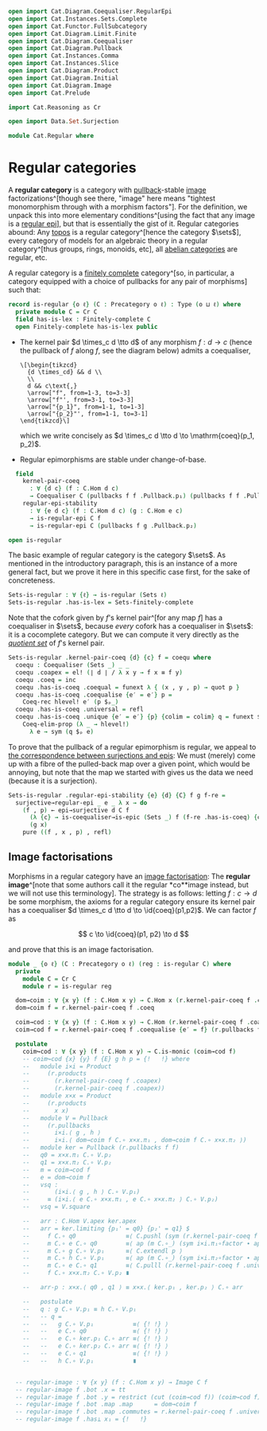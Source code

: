 ```agda
open import Cat.Diagram.Coequaliser.RegularEpi
open import Cat.Instances.Sets.Complete
open import Cat.Functor.FullSubcategory
open import Cat.Diagram.Limit.Finite
open import Cat.Diagram.Coequaliser
open import Cat.Diagram.Pullback
open import Cat.Instances.Comma
open import Cat.Instances.Slice
open import Cat.Diagram.Product
open import Cat.Diagram.Initial
open import Cat.Diagram.Image
open import Cat.Prelude

import Cat.Reasoning as Cr

open import Data.Set.Surjection

module Cat.Regular where
```

<!--
```agda
open is-regular-epi
open is-coequaliser
open Coequaliser
open is-pullback
open Pullback
open Initial
open /-Hom
open /-Obj
open ↓Obj
open ↓Hom
```
-->

# Regular categories

A **regular category** is a category with [pullback]-stable [image]
factorizations^[though see there, "image" here means "tightest
monomorphism through with a morphism factors"]. For the definition, we
unpack this into more elementary conditions^[using the fact that any
image is a [regular epi]], but that is essentially the gist of it.
Regular categories abound: Any [topos] is a regular category^[hence the
category $\sets$], every category of models for an algebraic theory in a
regular category^[thus groups, rings, monoids, etc], all [abelian
categories] are regular, etc.

[pullback]: Cat.Diagram.Pullback.html
[image]: Cat.Diagram.Image.html
[regular epi]: Cat.Diagram.Coequaliser.RegularEpi.html
[topos]: Topoi.Base.html
[abelian categories]: Cat.Abelian.Base.html

A regular category is a [finitely complete] category^[so, in particular,
a category equipped with a choice of pullbacks for any pair of
morphisms] such that:

[finitely complete]: Cat.Diagram.Pullback.html

```agda
record is-regular {o ℓ} (C : Precategory o ℓ) : Type (o ⊔ ℓ) where
  private module C = Cr C
  field has-is-lex : Finitely-complete C
  open Finitely-complete has-is-lex public
```

- The kernel pair $d \times_c d \tto d$ of any morphism $f : d \to c$
(hence the pullback of $f$ along $f$, see the diagram below) admits a
coequaliser,

  ~~~{.quiver}
  \[\begin{tikzcd}
    {d \times_cd} && d \\
    \\
    d && c\text{,}
    \arrow["f", from=1-3, to=3-3]
    \arrow["f"', from=3-1, to=3-3]
    \arrow["{p_1}", from=1-1, to=1-3]
    \arrow["{p_2}"', from=1-1, to=3-1]
  \end{tikzcd}\]
  ~~~

  which we write concisely as $d \times_c d \tto d \to
  \mathrm{coeq}(p_1, p_2)$.

- Regular epimorphisms are stable under change-of-base.

```agda
  field
    kernel-pair-coeq
      : ∀ {d c} (f : C.Hom d c)
      → Coequaliser C (pullbacks f f .Pullback.p₁) (pullbacks f f .Pullback.p₂)
    regular-epi-stability
      : ∀ {e d c} (f : C.Hom d c) (g : C.Hom e c)
      → is-regular-epi C f
      → is-regular-epi C (pullbacks f g .Pullback.p₂)

open is-regular
```

The basic example of regular category is the category $\sets$. As
mentioned in the introductory paragraph, this is an instance of a more
general fact, but we prove it here in this specific case first, for the
sake of concreteness.

```agda
Sets-is-regular : ∀ {ℓ} → is-regular (Sets ℓ)
Sets-is-regular .has-is-lex = Sets-finitely-complete
```

Note that the cofork given by $f$'s kernel pair^[for any map $f$] has a
coequaliser in $\sets$, because _every_ cofork has a coequaliser in
$\sets$: it is a cocomplete category. But we can compute it very
directly as the [_quotient set_] of $f$'s kernel pair.

[_quotient set_]: Data.Set.Coequaliser.html#quotients

```agda
Sets-is-regular .kernel-pair-coeq {d} {c} f = coequ where
  coequ : Coequaliser (Sets _) _ _
  coequ .coapex = el! (∣ d ∣ / λ x y → f x ≡ f y)
  coequ .coeq = inc
  coequ .has-is-coeq .coequal = funext λ { (x , y , p) → quot p }
  coequ .has-is-coeq .coequalise {e′ = e′} p =
    Coeq-rec hlevel! e′ (p $ₚ_)
  coequ .has-is-coeq .universal = refl
  coequ .has-is-coeq .unique {e′ = e′} {p} {colim = colim} q = funext $
    Coeq-elim-prop (λ _ → hlevel!)
      λ e → sym (q $ₚ e)
```

To prove that the pullback of a regular epimorphism is regular, we
appeal to [the correspondence between surjections and epis][epi]: We
must (merely) come up with a fibre of the pulled-back map over a given
point, which would be annoying, but note that the map we started with
gives us the data we need (because it is a surjection).

[epi]: Data.Set.Surjection.html

```agda
Sets-is-regular .regular-epi-stability {e} {d} {C} f g f-re =
  surjective→regular-epi _ e _ λ x → do
    (f , p) ← epi→surjective d C f
      (λ {c} → is-coequaliser→is-epic (Sets _) f (f-re .has-is-coeq) {c = c})
      (g x)
    pure ((f , x , p) , refl)
```

## Image factorisations

Morphisms in a regular category have an [image factorisation]: The
**regular image**^[note that some authors call it the regular *co**image
instead, but we will not use this terminology]. The strategy is as
follows: letting $f : c \to d$ be some morphism, the axioms for a
regular category ensure its kernel pair has a coequaliser $d \times_c d
\tto d \to \id{coeq}(p1,p2)$. We can factor $f$ as

[image factorisation]: Cat.Diagram.Image.html

$$
c \to \id{coeq}(p1, p2) \to d
$$

and prove that this is an image factorisation.

```agda
module _ {o ℓ} (C : Precategory o ℓ) (reg : is-regular C) where
  private
    module C = Cr C
    module r = is-regular reg

  dom→coim : ∀ {x y} (f : C.Hom x y) → C.Hom x (r.kernel-pair-coeq f .coapex)
  dom→coim f = r.kernel-pair-coeq f .coeq

  coim→cod : ∀ {x y} (f : C.Hom x y) → C.Hom (r.kernel-pair-coeq f .coapex) y
  coim→cod f = r.kernel-pair-coeq f .coequalise {e′ = f} (r.pullbacks f f .square)

  postulate
    coim↪cod : ∀ {x y} (f : C.Hom x y) → C.is-monic (coim→cod f)
    -- coim↪cod {x} {y} f {E} g h p = {!   !} where
    --   module i×i = Product
    --     (r.products
    --       (r.kernel-pair-coeq f .coapex)
    --       (r.kernel-pair-coeq f .coapex))
    --   module x×x = Product
    --     (r.products
    --       x x)
    --   module V = Pullback
    --     (r.pullbacks
    --       i×i.⟨ g , h ⟩
    --       i×i.⟨ dom→coim f C.∘ x×x.π₁ , dom→coim f C.∘ x×x.π₂ ⟩)
    --   module ker = Pullback (r.pullbacks f f)
    --   q0 = x×x.π₁ C.∘ V.p₂
    --   q1 = x×x.π₂ C.∘ V.p₂
    --   m = coim→cod f
    --   e = dom→coim f
    --   vsq :
    --       (i×i.⟨ g , h ⟩ C.∘ V.p₁)
    --     ≡ (i×i.⟨ e C.∘ x×x.π₁ , e C.∘ x×x.π₂ ⟩ C.∘ V.p₂)
    --   vsq = V.square

    --   arr : C.Hom V.apex ker.apex
    --   arr = ker.limiting {p₁' = q0} {p₂' = q1} $
    --     f C.∘ q0              ≡⟨ C.pushl (sym (r.kernel-pair-coeq f .universal)) ⟩
    --     m C.∘ e C.∘ q0        ≡⟨ ap (m C.∘_) (sym i×i.π₁∘factor ∙ ap₂ C._∘_ refl (i×i.unique₂ i×i.π₁∘factor i×i.π₂∘factor (C.pulll i×i.π₁∘factor ∙ C.pullr refl) (C.pulll i×i.π₂∘factor ∙ C.pullr refl) ∙ sym vsq) ∙ C.pulll i×i.π₁∘factor) ⟩
    --     m C.∘ g C.∘ V.p₁      ≡⟨ C.extendl p ⟩
    --     m C.∘ h C.∘ V.p₁      ≡⟨ ap (m C.∘_) (sym i×i.π₂∘factor ∙ ap₂ C._∘_ refl (i×i.unique₂ i×i.π₁∘factor i×i.π₂∘factor (C.pulll i×i.π₁∘factor) (C.pulll i×i.π₂∘factor) ∙ vsq) ∙ C.extendl i×i.π₂∘factor) ⟩
    --     m C.∘ e C.∘ q1        ≡⟨ C.pulll (r.kernel-pair-coeq f .universal) ⟩
    --     f C.∘ x×x.π₂ C.∘ V.p₂ ∎

    --   arr-p : x×x.⟨ q0 , q1 ⟩ ≡ x×x.⟨ ker.p₁ , ker.p₂ ⟩ C.∘ arr

    --   postulate
    --   q : g C.∘ V.p₁ ≡ h C.∘ V.p₁
    --   -- q =
    --   --   g C.∘ V.p₁           ≡⟨ {! !} ⟩
    --   --   e C.∘ q0             ≡⟨ {! !} ⟩
    --   --   e C.∘ ker.p₁ C.∘ arr ≡⟨ {! !} ⟩
    --   --   e C.∘ ker.p₂ C.∘ arr ≡⟨ {! !} ⟩
    --   --   e C.∘ q1             ≡⟨ {! !} ⟩
    --   --   h C.∘ V.p₁           ∎


  -- regular-image : ∀ {x y} (f : C.Hom x y) → Image C f
  -- regular-image f .bot .x = tt
  -- regular-image f .bot .y = restrict (cut (coim→cod f)) (coim↪cod f)
  -- regular-image f .bot .map .map      = dom→coim f
  -- regular-image f .bot .map .commutes = r.kernel-pair-coeq f .universal
  -- regular-image f .has⊥ x₁ = {!   !}
```
